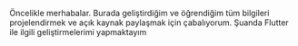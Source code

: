 Öncelikle merhabalar.
Burada geliştirdiğim ve öğrendiğim tüm bilgileri projelendirmek ve açık kaynak paylaşmak için çabalıyorum.
Şuanda Flutter ile ilgili geliştirmelerimi yapmaktayım
